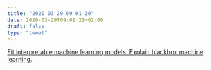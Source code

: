 ```yaml
---
title: "2020 03 29 09 01 20"
date: 2020-03-29T09:01:21+02:00
draft: false
type: "tweet"
---
```

[Fit interpretable machine learning models. Explain blackbox machine learning.](https://github.com/interpretml/interpret)
